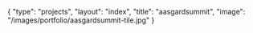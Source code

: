 {
	"type": "projects",
	"layout": "index",
	"title": "aasgardsummit",
	"image": "/images/portfolio/aasgardsummit-tile.jpg"
}